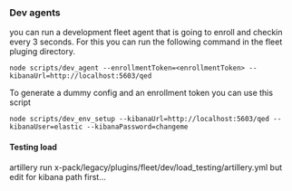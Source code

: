 ### Dev agents

you can run a development fleet agent that is going to enroll and checkin every 3 seconds.
For this you can run the following command in the fleet pluging directory.

```
node scripts/dev_agent --enrollmentToken=<enrollmentToken> --kibanaUrl=http://localhost:5603/qed
```

To generate a dummy config and an enrollment token you can use this script

```
node scripts/dev_env_setup --kibanaUrl=http://localhost:5603/qed --kibanaUser=elastic --kibanaPassword=changeme
```

#### Testing load

artillery run x-pack/legacy/plugins/fleet/dev/load_testing/artillery.yml
but edit for kibana path first...
